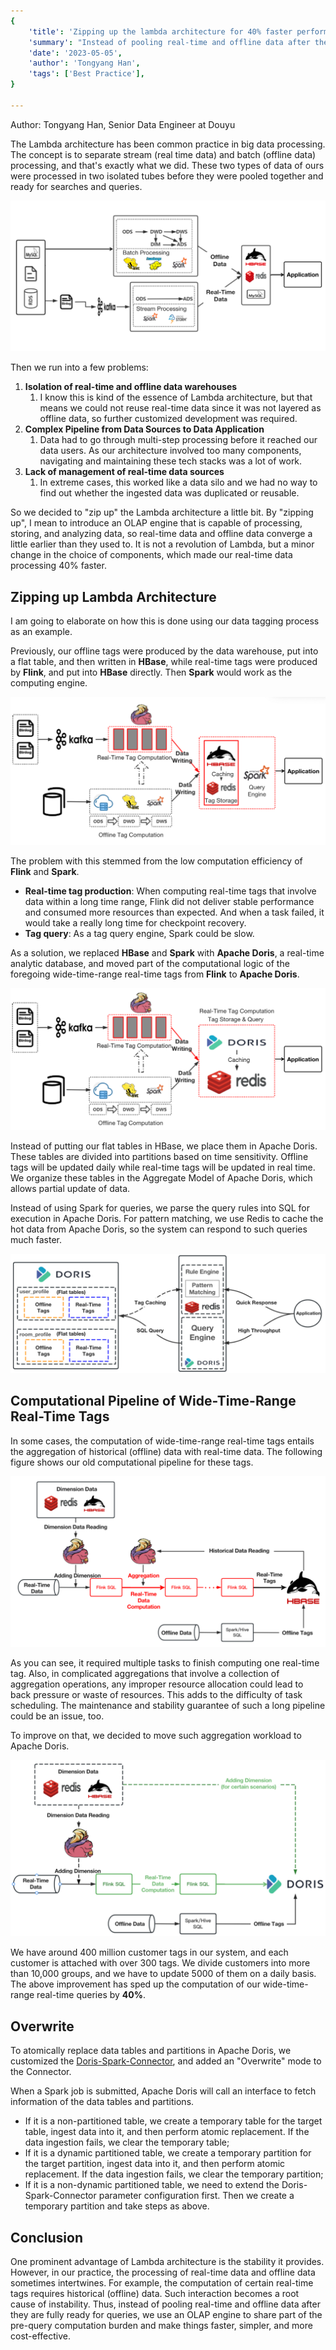 ```yaml
---
{
    'title': 'Zipping up the lambda architecture for 40% faster performance',
    'summary': "Instead of pooling real-time and offline data after they are fully ready for queries, Douyu engineers use Apache Doris to share part of the pre-query computation burden.",
    'date': '2023-05-05',
    'author': 'Tongyang Han',
    'tags': ['Best Practice'],
}

---
```


<!-- 
Licensed to the Apache Software Foundation (ASF) under one
or more contributor license agreements.  See the NOTICE file
distributed with this work for additional information
regarding copyright ownership.  The ASF licenses this file
to you under the Apache License, Version 2.0 (the
"License"); you may not use this file except in compliance
with the License.  You may obtain a copy of the License at

  http://www.apache.org/licenses/LICENSE-2.0

Unless required by applicable law or agreed to in writing,
software distributed under the License is distributed on an
"AS IS" BASIS, WITHOUT WARRANTIES OR CONDITIONS OF ANY
KIND, either express or implied.  See the License for the
specific language governing permissions and limitations
under the License.
-->

Author: Tongyang Han, Senior Data Engineer at Douyu

The Lambda architecture has been common practice in big data processing. The concept is to separate stream (real time data) and batch (offline data) processing, and that's exactly what we did. These two types of data of ours were processed in two isolated tubes before they were pooled together and ready for searches and queries.

![Lambda-architecture](../static/images/Douyu_1.png)

Then we run into a few problems:

1. **Isolation of real-time and offline data warehouses**
   1.  I know this is kind of the essence of Lambda architecture, but that means we could not reuse real-time data since it was not layered as offline data, so further customized development was required.
2. **Complex Pipeline from Data Sources to Data Application**
   1.  Data had to go through multi-step processing before it reached our data users. As our architecture involved too many components, navigating and maintaining these tech stacks was a lot of work.
3. **Lack of management of real-time data sources**
   1.  In extreme cases, this worked like a data silo and we had no way to find out whether the ingested data was duplicated or reusable.

So we decided to "zip up" the Lambda architecture a little bit. By "zipping up", I mean to introduce an OLAP engine that is capable of processing, storing, and analyzing data, so real-time data and offline data converge a little earlier than they used to. It is not a revolution of Lambda, but a minor change in the choice of components, which made our real-time data processing 40% faster.

## **Zipping up Lambda Architecture**

I am going to elaborate on how this is done using our data tagging process as an example.

Previously, our offline tags were produced by the data warehouse, put into a flat table, and then written in **HBase**, while real-time tags were produced by **Flink**, and put into **HBase** directly. Then **Spark** would work as the computing engine.

![HBase-Redis-Spark](../static/images/Douyu_2.png)

The problem with this stemmed from the low computation efficiency of **Flink** and **Spark**. 

- **Real-time tag production**: When computing real-time tags that involve data within a long time range, Flink did not deliver stable performance and consumed more resources than expected. And when a task failed, it would take a really long time for checkpoint recovery.
- **Tag query**: As a tag query engine, Spark could be slow.

As a solution, we replaced **HBase** and **Spark** with **Apache Doris**, a real-time analytic database, and moved part of the computational logic of the foregoing wide-time-range real-time tags from **Flink** to **Apache Doris**.

![Apache-Doris-Redis](../static/images/Douyu_3.png)

Instead of putting our flat tables in HBase, we place them in Apache Doris. These tables are divided into partitions based on time sensitivity. Offline tags will be updated daily while real-time tags will be updated in real time. We organize these tables in the Aggregate Model of Apache Doris, which allows partial update of data.

Instead of using Spark for queries, we parse the query rules into SQL for execution in Apache Doris. For pattern matching, we use Redis to cache the hot data from Apache Doris, so the system can respond to such queries much faster.

![Real-time-and-offline-data-processing-in-Apache-Doris](../static/images/Douyu_4.png)

## **Computational Pipeline of Wide-Time-Range Real-Time Tags**

In some cases, the computation of wide-time-range real-time tags entails the aggregation of historical (offline) data with real-time data. The following figure shows our old computational pipeline for these tags. 

![offline-data-processing-link](../static/images/Douyu_5.png)

As you can see, it required multiple tasks to finish computing one real-time tag. Also, in complicated aggregations that involve a collection of aggregation operations, any improper resource allocation could lead to back pressure or waste of resources. This adds to the difficulty of task scheduling. The maintenance and stability guarantee of such a long pipeline could be an issue, too.

To improve on that, we decided to move such aggregation workload to Apache Doris.

![real-time-data-processing-link](../static/images/Douyu_6.png)

We have around 400 million customer tags in our system, and each customer is attached with over 300 tags. We divide customers into more than 10,000 groups, and we have to update 5000 of them on a daily basis. The above improvement has sped up the computation of our wide-time-range real-time queries by **40%**.

## Overwrite

To atomically replace data tables and partitions in Apache Doris, we customized the [Doris-Spark-Connector](https://github.com/apache/doris-spark-connector), and added an "Overwrite" mode to the Connector.

When a Spark job is submitted, Apache Doris will call an interface to fetch information of the data tables and partitions.

- If it is a non-partitioned table, we create a temporary table for the target table, ingest data into it, and then perform atomic replacement. If the data ingestion fails, we clear the temporary table;
- If it is a dynamic partitioned table, we create a temporary partition for the target partition, ingest data into it, and then perform atomic replacement. If the data ingestion fails, we clear the temporary partition;
- If it is a non-dynamic partitioned table, we need to extend the Doris-Spark-Connector parameter configuration first. Then we create a temporary partition and take steps as above.

##  Conclusion

One prominent advantage of Lambda architecture is the stability it provides. However, in our practice, the processing of real-time data and offline data sometimes intertwines. For example, the computation of certain real-time tags requires historical (offline) data. Such interaction becomes a root cause of instability. Thus, instead of pooling real-time and offline data after they are fully ready for queries, we use an OLAP engine to share part of the pre-query computation burden and make things faster, simpler, and more cost-effective.
